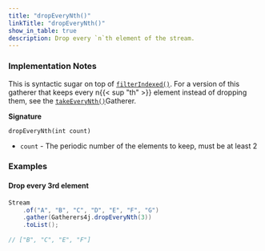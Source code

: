 ```yaml
---
title: "dropEveryNth()"
linkTitle: "dropEveryNth()"
show_in_table: true
description: Drop every `n`th element of the stream.
---
```



### Implementation Notes

This is syntactic sugar on top of [`filterIndexed()`](/gatherers/filtering-and-selection/filterindexed). For a version
of this gatherer that keeps every n{{< sup "th" >}} element instead of dropping them, see the [`takeEveryNth()`](/gatherers/filtering-and-selection/takeeverynth/)Gatherer.

**Signature**

`dropEveryNth(int count)`

* `count` - The periodic number of the elements to keep, must be at least 2

### Examples

#### Drop every 3rd element

```java
Stream
    .of("A", "B", "C", "D", "E", "F", "G")
    .gather(Gatherers4j.dropEveryNth(3))
    .toList();
    
// ["B", "C", "E", "F"]
```
